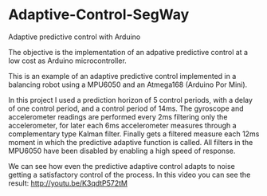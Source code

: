 Adaptive-Control-SegWay
========================

Adaptive predictive control with Arduino

The objective is the implementation of an adpative predictive control at a low cost as Arduino microcontroller.

This is an example of an adaptive predictive control implemented in a balancing robot using a MPU6050 and an Atmega168 (Arduino Por Mini).

In this project I used a prediction horizon of 5 control periods, with a delay of one control period, and a control period of 14ms. The gyroscope and accelerometer readings are performed every 2ms filtering only the accelerometer, for later each 6ms accelerometer measures through a complementary type Kalman filter. Finally gets a filtered measure each 12ms moment in which the predictive adaptive function is called. All filters in the MPU6050 have been disabled by enabling a high speed of response. 

We can see how even the predictive adaptive control adapts to noise getting a satisfactory control of the process. In this video you can see the result: http://youtu.be/K3qdtP572tM
